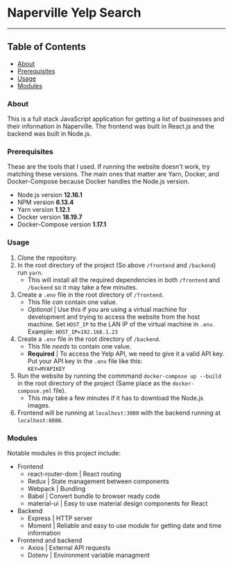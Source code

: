 # Naperville Yelp Search

<hr/>

## Table of Contents
- [About](#About)
- [Prerequisites](#Prerequisites)
- [Usage](#Usage)
- [Modules](#Modules)

### About
This is a full stack JavaScript application for getting a list of businesses and their information in Naperville. The frontend was built in React.js and the backend was built in Node.js.
### Prerequisites
These are the tools that I used. If running the website doesn't work, try matching these versions. The main ones that matter are Yarn, Docker, and Docker-Compose because Docker handles the Node.js version.
 - Node.js version <strong>12.16.1</strong>
 - NPM version <strong>6.13.4</strong>
 - Yarn version <strong>1.12.1</strong>
 - Docker version <strong>18.19.7</strong>
 - Docker-Compose version <strong>1.17.1</strong> 
### Usage
1. Clone the repository.
2. In the root directory of the project (So above `/frontend` and `/backend`) run `yarn`.
    - This will install all the required dependencies in both `/frontend` and `/backend` so it may take a few minutes.
3. Create a `.env` file in the root directory of `/frontend`.
    - This file <i>can</i> contain one value.
    - <i>Optional</i> | Use this if you are using a virtual machine for development and trying to access the website from the host machine. Set `HOST_IP` to the LAN IP of the virtual machine in `.env`.
      Example: `HOST_IP=192.168.1.23`
4. Create a `.env` file in the root directory of `/backend`.
    - This file <i>needs</i> to contain one value.
    - <strong>Required</strong> | To access the Yelp API, we need to give it a valid API key. Put your API key in the `.env` file like this:<br>
      `KEY=MYAPIKEY`
5. Run the website by running the commmand `docker-compose up --build` in the root directory of the project (Same place as the `docker-compose.yml` file).
    - This may take a few minutes if it has to download the Node.js images.
6. Frontend will be running at `localhost:3000` with the backend running at `localhost:8080`.
### Modules
Notable modules in this project include: <br>
- Frontend
  - react-router-dom | React routing
  - Redux | State management between components
  - Webpack | Bundling
  - Babel | Convert bundle to browser ready code
  - material-ui | Easy to use material design components for React
- Backend
  - Express | HTTP server
  - Moment | Reliable and easy to use module for getting date and time information
- Frontend and backend
  - Axios | External API requests
  - Dotenv | Environment variable managment
